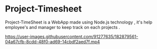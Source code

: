 # Project-Timesheet
Project-TimeSheet is a WebApp made using Node.js technology , it's help employee's and manager to keep track on each projects . 

https://user-images.githubusercontent.com/91277635/182879561-04a67cfb-8cdd-48f0-ad69-14cbdf2aed7f.mp4
